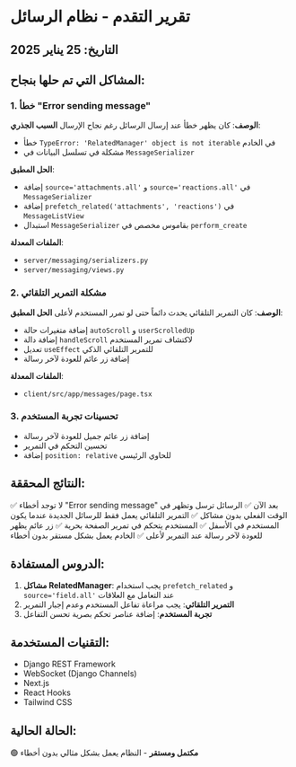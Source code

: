 # تقرير التقدم - نظام الرسائل

## التاريخ: 25 يناير 2025

## المشاكل التي تم حلها بنجاح:

### 1. خطأ "Error sending message"
**الوصف**: كان يظهر خطأ عند إرسال الرسائل رغم نجاح الإرسال
**السبب الجذري**: 
- خطأ `TypeError: 'RelatedManager' object is not iterable` في الخادم
- مشكلة في تسلسل البيانات في `MessageSerializer`

**الحل المطبق**:
- إضافة `source='attachments.all'` و `source='reactions.all'` في `MessageSerializer`
- إضافة `prefetch_related('attachments', 'reactions')` في `MessageListView`
- استبدال `MessageSerializer` بقاموس مخصص في `perform_create`

**الملفات المعدلة**:
- `server/messaging/serializers.py`
- `server/messaging/views.py`

### 2. مشكلة التمرير التلقائي
**الوصف**: كان التمرير التلقائي يحدث دائماً حتى لو تمرر المستخدم لأعلى
**الحل المطبق**:
- إضافة متغيرات حالة `autoScroll` و `userScrolledUp`
- إضافة دالة `handleScroll` لاكتشاف تمرير المستخدم
- تعديل `useEffect` للتمرير التلقائي الذكي
- إضافة زر عائم للعودة لآخر رسالة

**الملفات المعدلة**:
- `client/src/app/messages/page.tsx`

### 3. تحسينات تجربة المستخدم
- إضافة زر عائم جميل للعودة لآخر رسالة
- تحسين التحكم في التمرير
- إضافة `position: relative` للحاوي الرئيسي

## النتائج المحققة:
✅ لا توجد أخطاء "Error sending message" بعد الآن
✅ الرسائل ترسل وتظهر في الوقت الفعلي بدون مشاكل
✅ التمرير التلقائي يعمل فقط للرسائل الجديدة عندما يكون المستخدم في الأسفل
✅ المستخدم يتحكم في تمرير الصفحة بحرية
✅ زر عائم يظهر للعودة لآخر رسالة عند التمرير لأعلى
✅ الخادم يعمل بشكل مستقر بدون أخطاء

## الدروس المستفادة:
1. **مشاكل RelatedManager**: يجب استخدام `prefetch_related` و `source='field.all'` عند التعامل مع العلاقات
2. **التمرير التلقائي**: يجب مراعاة تفاعل المستخدم وعدم إجبار التمرير
3. **تجربة المستخدم**: إضافة عناصر تحكم بصرية تحسن التفاعل

## التقنيات المستخدمة:
- Django REST Framework
- WebSocket (Django Channels)
- Next.js
- React Hooks
- Tailwind CSS

## الحالة الحالية:
🟢 **مكتمل ومستقر** - النظام يعمل بشكل مثالي بدون أخطاء